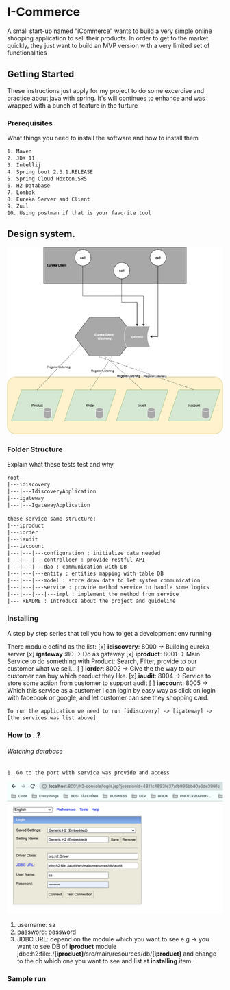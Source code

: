 # I-Commerce
A small start-up named "iCommerce" wants to build a very simple online shopping
application to sell their products. In order to get to the market quickly, they just want
to build an MVP version with a very limited set of functionalities

## Getting Started

These instructions just apply for my project to do some excercise and practice about java with spring.
It's will continues to enhance and was wrapped with a bunch of feature in the furture

### Prerequisites

What things you need to install the software and how to install them

```
1. Maven   
2. JDK 11
3. Intellij
4. Spring boot 2.3.1.RELEASE
5. Spring Cloud Hoxton.SR5
6. H2 Database
7. Lombok
8. Eureka Server and Client
9. Zuul
10. Using postman if that is your favorite tool
```

## Design system.

![System Design](https://github.com/lqnham/i-commerce/blob/master/Untitled%20Diagram.jpg)


### Folder Structure

Explain what these tests test and why

```
root
|---idiscovery
|---|---IdiscoveryApplication
|---igateway
|---|---IgatewayApplication

these service same structure:
|---iproduct
|---iorder
|---iaudit
|---iaccount
|---|---|---configuration : initialize data needed
|---|---|---controllder : provide restful API
|---|---|---dao : communication with DB
|---|---|---entity : entities mapping with table DB
|---|---|---model : store draw data to let system communication
|---|---|---service : provide method service to handle some logics
|---|---|---|---impl : implement the method from service
|--- README : Introduce about the project and guideline
```
### Installing 
A step by step series that tell you how to get a development env running

There module defind as the list:
[x] **idiscovery**: 8000 &#8594; Building eureka server
[x] **igateway** :80 &#8594; Do as gateway
[x] **iproduct**: 8001 &#8594; Main Service to do something with Product: Search, Filter, provide to our customer what we sell...
[ ] **iorder**: 8002 &#8594; Give the the way to our customer can buy which product they like.
[x] **iaudit**: 8004 &#8594; Service to store some action from customer to support audit
[ ] **iaccount**: 8005 &#8594; Which this service as a customer i can login by easy way as click on login with facebook or google, and let customer can see they shopping card.
```
To run the application we need to run [idiscovery] -> [igateway] ->  [the services was list above]
```

### How to ..?
###### Watching database
```
1. Go to the port with service was provide and access
```
![Connect DB](https://github.com/lqnham/i-commerce/blob/master/connectDB.png)
1. username: sa
2. password: password
3. JDBC URL: depend on the module which you want to see
e.g &#8594; you want to see DB of **iproduct** module 
jdbc:h2:file:./**[iproduct]**/src/main/resources/db/**[iproduct]**
and change to the db which one you want to see and list at **installing** item.

### Sample run
